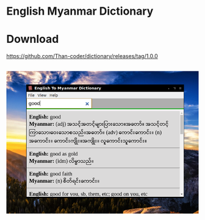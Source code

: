 # English Myanmar Dictionary

# Download
https://github.com/Than-coder/dictionary/releases/tag/1.0.0

<br />
<img src="https://github.com/Than-coder/dictionary/blob/master/screen.png" />
